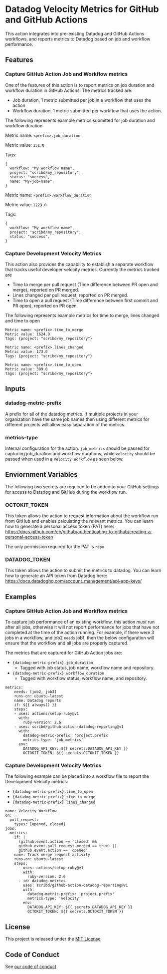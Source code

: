 # Datadog Velocity Metrics for GitHub and GitHub Actions

This action integrates into pre-existing Datadog and GitHub Actions workflows, and reports metrics to Datadog based on job and workflow performance.

## Features

### Capture GitHub Action Job and Workflow metrics

One of the features of this action is to report metrics on job duration and workflow duration in GitHub Actions. The metrics tracked are:

- Job duration, 1 metric submitted per job in a workflow that uses the action
- Workflow duration, 1 metric submitted per workflow that uses the action.

The following represents example metrics submitted for job duration and workflow duration

Metric name: `<prefix>.job_duration`

Metric value: `151.0`

Tags: 
```
{
  workflow: "My workflow name",
  project: "scribd/my_repository",
  status: "success",
  name: "My-job-name",
}
```

Metric name: `<prefix>.workflow_duration`

Metric value: `1223.0`

Tags: 
```
{
  workflow: "My workflow name",
  project: "scribd/my_repository",
  status: "success",
}
```

### Capture Development Velocity Metrics

This action also provides the capability to establish a separate workflow that tracks useful developer velocity metrics. Currently the metrics tracked are 

- Time to merge per pull request (Time difference between PR open and merge), reported on PR merged.
- Lines changed per pull request, reported on PR merged.
- Time to open a pull request (Time difference between first commit and PR open), reported on PR open.

The following represents example metrics for time to merge, lines changed and time to open

```
Metric name: <prefix>.time_to_merge
Metric value: 1624.0
Tags: {project: "scribd/my_repository"}
```



```
Metric name: <prefix>.lines_changed
Metric value: 173.0
Tags: {project: "scribd/my_repository"}
```


```
Metric name: <prefix>.time_to_open
Metric value: 389.0
Tags: {project: "scribd/my_repository"}
```

## Inputs

### datadog-metric-prefix

A prefix for all of the datadog metrics. If multiple projects in your organization have the same job names then using different metrics for different projects will allow easy separation of the metrics.

### metrics-type

Internal configuration for the action. `job_metrics` should be passed for capturing job_duration and workflow durations, while `velocity` should be passed when used in a `Velocity Workflow` as seen below.

## Enviornment Variables

The following two secrets are required to be added to your GitHub settings for access to Datadog and GitHub during the workflow run.

### OCTOKIT_TOKEN

This token allows the action to request information about the workflow run from GitHub and enables calculating the relevant metrics. You can learn how to generate a personal access token (PAT) here: https://docs.github.com/en/github/authenticating-to-github/creating-a-personal-access-token

The only permission required for the PAT is `repo`

### DATADOG_TOKEN

This token allows the action to submit the metrics to datadog. You can learn how to generate an API token from Datadog here: https://docs.datadoghq.com/account_management/api-app-keys/

## Examples

### Capture GitHub Action Job and Workflow metrics

To capture job performance of an existing workflow, this action *must* run after all jobs, otherwise it will not report performance for jobs that have not completed at the time of the action running. For example, if there were 3 jobs in a workflow, and job2 `needs` job1, then the below configuration will ensure that the workflow and all jobs are properly captured.

The metrics that are captured for GitHub Action jobs are:

- `{datadog-metric-prefix}.job_duration`
  - Tagged with job status, job name, workflow name and repository.
- `{datadog-metric-prefix}.workflow_duration`
  - Tagged with workflow status, workflow name, and repository.

```
metrics:
    needs: [job2, job3]
    runs-on: ubuntu-latest
    name: Datadog reports
    if: ${{ always() }}
    steps:
    - uses: actions/setup-ruby@v1
      with:
        ruby-version: 2.6
    - uses: scribd/github-action-datadog-reporting@v1
      with:
        datadog-metric-prefix: 'project.prefix'
        metrics-type: 'job_metrics'
      env:
        DATADOG_API_KEY: ${{ secrets.DATADOG_API_KEY }}
        OCTOKIT_TOKEN: ${{ secrets.OCTOKIT_TOKEN }}
```

### Capture Development Velocity Metrics

The following example can be placed into a workflow file to report the Development Velocity metrics:

- `{datadog-metric-prefix}.time_to_open`
- `{datadog-metric-prefix}.time_to_merge`
- `{datadog-metric-prefix}.lines_changed`

```
name: Velocity Workflow
on:
  pull_request:
    types: [opened, closed]
jobs:
  metrics:
    if: |
      (github.event.action == 'closed' &&
      github.event.pull_request.merged == true) ||
      github.event.action == 'opened'
    name: Track merge request activity
    runs-on: ubuntu-latest
    steps:
      - uses: actions/setup-ruby@v1
        with:
          ruby-version: 2.6
      - id: datadog-metrics
        uses: scribd/github-action-datadog-reporting@v1
        with:
          datadog-metric-prefix: 'project.prefix'
          metrics-type: 'velocity'
        env:
          DATADOG_API_KEY: ${{ secrets.DATADOG_API_KEY }}
          OCTOKIT_TOKEN: ${{ secrets.OCTOKIT_TOKEN }}
```

## License

This project is released under the [MIT License](LICENSE)

## Code of Conduct

See [our code of conduct](CODE_OF_CONDUCT.md)
